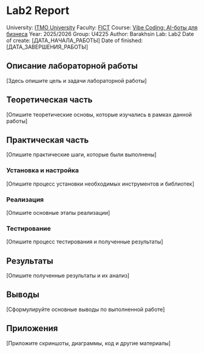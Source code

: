 # Lab2 Report

University: [ITMO University](https://itmo.ru/ru/)
Faculty: [FICT](https://fict.itmo.ru)
Course: [Vibe Coding: AI-боты для бизнеса](https://github.com/itmo-ict-faculty/vibe-coding-for-business)
Year: 2025/2026
Group: U4225
Author: Barakhsin
Lab: Lab2
Date of create: [ДАТА_НАЧАЛА_РАБОТЫ]
Date of finished: [ДАТА_ЗАВЕРШЕНИЯ_РАБОТЫ]

## Описание лабораторной работы

[Здесь опишите цель и задачи лабораторной работы]

## Теоретическая часть

[Опишите теоретические основы, которые изучались в рамках данной работы]

## Практическая часть

[Опишите практические шаги, которые были выполнены]

### Установка и настройка

[Опишите процесс установки необходимых инструментов и библиотек]

### Реализация

[Опишите основные этапы реализации]

### Тестирование

[Опишите процесс тестирования и полученные результаты]

## Результаты

[Опишите полученные результаты и их анализ]

## Выводы

[Сформулируйте основные выводы по выполненной работе]

## Приложения

[Приложите скриншоты, диаграммы, код и другие материалы]
